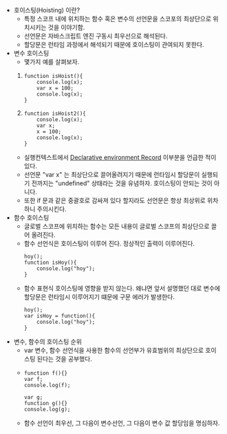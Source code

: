 * 호이스팅(Hoisting) 이란?
    * 특정 스코프 내에 위치하는 함수 혹은 변수의 선언문을 스코포의 최상단으로 위치시키는 것을 이야기함.
    * 선언문은 자바스크립트 엔진 구동시 최우선으로 해석된다.
    * 할당문은 런타임 과정에서 해석되기 때문에 호이스팅이 관여되지 못한다.
* 변수 호이스팅
    * 몇가지 예를 살펴보자.
    1. 
        ```
        function isHoist(){
	        console.log(x);
	        var x = 100;
	        console.log(x);
        }
        ```        
    2.
        ```
        function isHoist2(){
	        console.log(x);
	        var x;
	        x = 100;
	        console.log(x);
        }
        ```
    * 실행컨텍스트에서 [Declarative environment Record](https://github.com/GodChiken/StudyES5/blame/master/src/main/resources/markdown/context/executionContext.md#L177-L179) 이부분을 언급한 적이 있다.
    * 선언문 "var x" 는 최상단으로 끌어올려지기 때문에 런타임시 할당문이 실행되기 전까지는 "undefined" 상태라는 것을 유념하자. 호이스팅이 안되는 것이 아니다.
    * 또한 if 문과 같은 중괄호로 감싸져 있다 할지라도 선언문은 항상 최상위로 위차하니 주의시킨다.
* 함수 호이스팅
    * 글로벌 스코프에 위치하는 함수는 모든 내용이 글로벌 스코프의 최상단으로 끌어 올려진다.
    * 함수 선언식은 호이스팅이 이루어 진다. 정상적인 출력이 이루어진다.  
        ```
        hoy();
        function isHoy(){
            console.log("hoy");
        }
        ```
    * 함수 표현식 호이스팅에 영향을 받지 않는다. 왜냐면 앞서 설명했던 대로 변수에 할당문은 런타임시 이루어지기 떄문에 구문 에러가 발생한다.  
        ```
        hoy();
        var isHoy = function(){
            console.log("hoy");
        }
        ```
* 변수, 함수의 호이스팅 순위
    * var 변수, 함수 선언식을 사용한 함수의 선언부가 유효범위의 최상단으로 호이스팅 된다는 것을 공부했다.    
    *
        ```
        function f(){}
        var f;
        console.log(f);
        
        var g;
        function g(){}
        console.log(g);
        ```           
    * 함수 선언이 최우선, 그 다음이 변수선언, 그 다음이 변수 값 할당임을 명심하자.            
